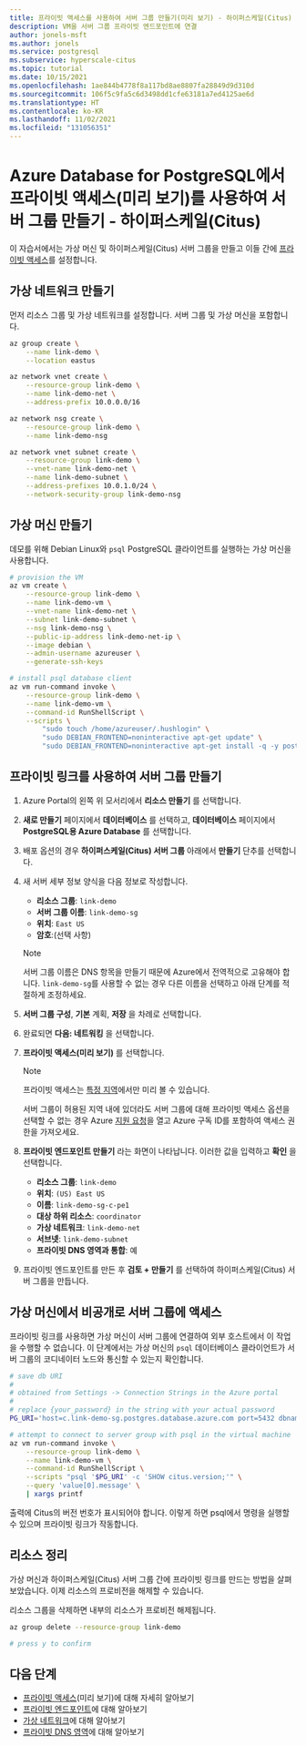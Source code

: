 ```yaml
---
title: 프라이빗 액세스를 사용하여 서버 그룹 만들기(미리 보기) - 하이퍼스케일(Citus) - Azure Database for PostgreSQL
description: VM을 서버 그룹 프라이빗 엔드포인트에 연결
author: jonels-msft
ms.author: jonels
ms.service: postgresql
ms.subservice: hyperscale-citus
ms.topic: tutorial
ms.date: 10/15/2021
ms.openlocfilehash: 1ae844b4778f8a117bd8ae8807fa28849d9d310d
ms.sourcegitcommit: 106f5c9fa5c6d3498dd1cfe63181a7ed4125ae6d
ms.translationtype: HT
ms.contentlocale: ko-KR
ms.lasthandoff: 11/02/2021
ms.locfileid: "131056351"
---
```

# <a name="create-server-group-with-private-access-preview-in-azure-database-for-postgresql---hyperscale-citus"></a>Azure Database for PostgreSQL에서 프라이빗 액세스(미리 보기)를 사용하여 서버 그룹 만들기 - 하이퍼스케일(Citus)

이 자습서에서는 가상 머신 및 하이퍼스케일(Citus) 서버 그룹을 만들고 이들 간에 [프라이빗 액세스](concepts-hyperscale-private-access.md)를 설정합니다.

## <a name="create-a-virtual-network"></a>가상 네트워크 만들기

먼저 리소스 그룹 및 가상 네트워크를 설정합니다. 서버 그룹 및 가상 머신을 포함합니다.

```sh
az group create \
    --name link-demo \
    --location eastus

az network vnet create \
    --resource-group link-demo \
    --name link-demo-net \
    --address-prefix 10.0.0.0/16

az network nsg create \
    --resource-group link-demo \
    --name link-demo-nsg

az network vnet subnet create \
    --resource-group link-demo \
    --vnet-name link-demo-net \
    --name link-demo-subnet \
    --address-prefixes 10.0.1.0/24 \
    --network-security-group link-demo-nsg
```

## <a name="create-a-virtual-machine"></a>가상 머신 만들기

데모를 위해 Debian Linux와 `psql` PostgreSQL 클라이언트를 실행하는 가상 머신을 사용합니다.

```sh
# provision the VM
az vm create \
    --resource-group link-demo \
    --name link-demo-vm \
    --vnet-name link-demo-net \
    --subnet link-demo-subnet \
    --nsg link-demo-nsg \
    --public-ip-address link-demo-net-ip \
    --image debian \
    --admin-username azureuser \
    --generate-ssh-keys

# install psql database client
az vm run-command invoke \
    --resource-group link-demo \
    --name link-demo-vm \
    --command-id RunShellScript \
    --scripts \
        "sudo touch /home/azureuser/.hushlogin" \
        "sudo DEBIAN_FRONTEND=noninteractive apt-get update" \
        "sudo DEBIAN_FRONTEND=noninteractive apt-get install -q -y postgresql-client"
```

## <a name="create-a-server-group-with-a-private-link"></a>프라이빗 링크를 사용하여 서버 그룹 만들기

1. Azure Portal의 왼쪽 위 모서리에서 **리소스 만들기** 를 선택합니다.

2. **새로 만들기** 페이지에서 **데이터베이스** 를 선택하고, **데이터베이스** 페이지에서 **PostgreSQL용 Azure Database** 를 선택합니다.

3. 배포 옵션의 경우 **하이퍼스케일(Citus) 서버 그룹** 아래에서 **만들기** 단추를 선택합니다.

4. 새 서버 세부 정보 양식을 다음 정보로 작성합니다.

    - **리소스 그룹**: `link-demo`
    - **서버 그룹 이름**: `link-demo-sg`
    - **위치**: `East US`
    - **암호**:(선택 사항)

    > [!NOTE]
    >
    > 서버 그룹 이름은 DNS 항목을 만들기 때문에 Azure에서 전역적으로 고유해야 합니다. `link-demo-sg`를 사용할 수 없는 경우 다른 이름을 선택하고 아래 단계를 적절하게 조정하세요.

5. **서버 그룹 구성**, **기본** 계획, **저장** 을 차례로 선택합니다.

6. 완료되면 **다음: 네트워킹** 을 선택합니다.

7. **프라이빗 액세스(미리 보기)** 를 선택합니다.

    > [!NOTE]
    >
    > 프라이빗 액세스는 [특정 지역](concepts-hyperscale-limits.md#regions)에서만 미리 볼 수 있습니다.
    >
    > 서버 그룹이 허용된 지역 내에 있더라도 서버 그룹에 대해 프라이빗 액세스 옵션을 선택할 수 없는 경우 Azure [지원 요청](https://portal.azure.com/#blade/Microsoft_Azure_Support/HelpAndSupportBlade/newsupportrequest)을 열고 Azure 구독 ID를 포함하여 액세스 권한을 가져오세요.

8. **프라이빗 엔드포인트 만들기** 라는 화면이 나타납니다. 이러한 값을 입력하고 **확인** 을 선택합니다.

    - **리소스 그룹**: `link-demo`
    - **위치**: `(US) East US`
    - **이름**: `link-demo-sg-c-pe1`
    - **대상 하위 리소스**: `coordinator`
    - **가상 네트워크**: `link-demo-net`
    - **서브넷**: `link-demo-subnet`
    - **프라이빗 DNS 영역과 통합**: 예

9. 프라이빗 엔드포인트를 만든 후 **검토 + 만들기** 를 선택하여 하이퍼스케일(Citus) 서버 그룹을 만듭니다.

## <a name="access-the-server-group-privately-from-the-virtual-machine"></a>가상 머신에서 비공개로 서버 그룹에 액세스

프라이빗 링크를 사용하면 가상 머신이 서버 그룹에 연결하여 외부 호스트에서 이 작업을 수행할 수 없습니다. 이 단계에서는 가상 머신의 `psql` 데이터베이스 클라이언트가 서버 그룹의 코디네이터 노드와 통신할 수 있는지 확인합니다.

```sh
# save db URI
#
# obtained from Settings -> Connection Strings in the Azure portal
#
# replace {your_password} in the string with your actual password
PG_URI='host=c.link-demo-sg.postgres.database.azure.com port=5432 dbname=citus user=citus password={your_password} sslmode=require'

# attempt to connect to server group with psql in the virtual machine
az vm run-command invoke \
    --resource-group link-demo \
    --name link-demo-vm \
    --command-id RunShellScript \
    --scripts "psql '$PG_URI' -c 'SHOW citus.version;'" \
    --query 'value[0].message' \
    | xargs printf
```

출력에 Citus의 버전 번호가 표시되어야 합니다. 이렇게 하면 psql에서 명령을 실행할 수 있으며 프라이빗 링크가 작동합니다.

## <a name="clean-up-resources"></a>리소스 정리

가상 머신과 하이퍼스케일(Citus) 서버 그룹 간에 프라이빗 링크를 만드는 방법을 살펴보았습니다. 이제 리소스의 프로비전을 해제할 수 있습니다.

리소스 그룹을 삭제하면 내부의 리소스가 프로비전 해제됩니다.

```sh
az group delete --resource-group link-demo

# press y to confirm
```

## <a name="next-steps"></a>다음 단계

* [프라이빗 액세스](concepts-hyperscale-private-access.md)(미리 보기)에 대해 자세히 알아보기
* [프라이빗 엔드포인트](../private-link/private-endpoint-overview.md)에 대해 알아보기
* [가상 네트워크](../virtual-network/concepts-and-best-practices.md)에 대해 알아보기
* [프라이빗 DNS 영역](../dns/private-dns-overview.md)에 대해 알아보기